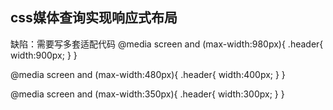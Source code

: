 ## css媒体查询实现响应式布局
缺陷：需要写多套适配代码
@media screen and (max-width:980px){
    .header{
        width:900px;
    }
}

@media screen and (max-width:480px){
    .header{
        width:400px;
    }
}

@media screen and (max-width:350px){
    .header{
        width:300px;
    }
}





























